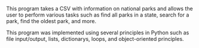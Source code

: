 This program takes a CSV with information on national parks and allows the user to perform various tasks such as find all parks in a state, search for a park,
find the oldest park, and more.

This program was implemented using several principles in Python such as file input/output, lists, dictionarys, loops, and object-oriented principles.
